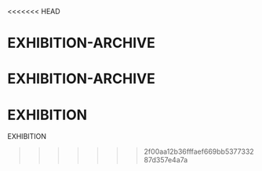 <<<<<<< HEAD
# EXHIBITION-ARCHIVE
EXHIBITION-ARCHIVE
=======
# EXHIBITION
EXHIBITION
>>>>>>> 2f00aa12b36fffaef669bb537733287d357e4a7a
